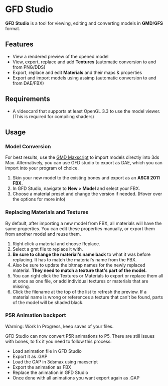 # GFD Studio
**GFD Studio** is a tool for viewing, editing and converting models in **GMD**/**GFS** format.
## Features
- View a rendered preview of the opened model
- View, export, replace and add **Textures** (automatic conversion to and from PNG/DDS)
- Export, replace and edit **Materials** and their maps & properties
- Export and import models using assimp (automatic conversion to and from DAE/FBX)
## Requirements
- A videocard that supports at least OpenGL 3.3 to use the model viewer.
(This is required for compiling shaders)
## Usage
### Model Conversion
For best results, use the [GMD Maxscript](https://github.com/TGEnigma/GFD-Studio/blob/master/Resources/GfdImporter/GfdImporter.ms) to import models directly into 3ds Max.
Alternatively, you can use GFD studio to export as DAE, which you can import into your program of choice.
1. Skin your new model to the existing bones and export as an **ASCII 2011 FBX**.
2. In GFD Studio, navigate to **New > Model** and select your FBX.
3. Choose a material preset and change the version if needed. (Hover over the options for more info)
### Replacing Materials and Textures
By default, after importing a new model from FBX, all materials will have the same properties.
You can edit these properties manually, or export them from another model and reuse them.
1. Right click a material and choose Replace.
2. Select a gmt file to replace it with.
3. **Be sure to change the material's name back** to what it was before replacing. It has to match the material's name from the FBX.
4. Also be sure to update the bitmap names for the newly replaced material. **They need to match a texture that's part of the model.**
5. You can right click the Textures or Materials to export or replace them all at once as one file, or add individual textures or materials that are missing.
5. Click the filename at the top of the list to refresh the preview. If a material name is wrong or references a texture that can't be found, parts of the model will be shaded black.

### P5R Animation backport

Warning: Work In Progress, keep saves of your files.

GFD Studio can now convert P5R animations to P5.
There are still issues with bones, to fix it you need to follow this process:

 - Load animation file in GFD Studio
 - Export it as .GAP
 - Load the GAP in 3dsmax using maxscript
 - Export the animation as FBX
 - Replace the animation in GFD Studio
 - Once done with all animations you want export again as .GAP
